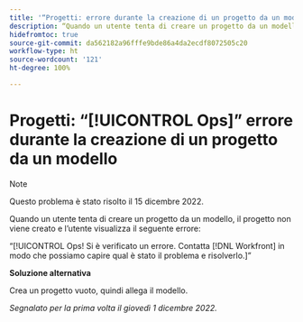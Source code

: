 ```yaml
---
title: '“Progetti: errore durante la creazione di un progetto da un modello”'
description: “Quando un utente tenta di creare un progetto da un modello, il progetto non viene creato e l’utente visualizza l’errore Ops! Si è verificato un errore. Contatta Workfront per consentirci di individuare e risolvere il problema.”
hidefromtoc: true
source-git-commit: da562182a96fffe9bde86a4da2ecdf8072505c20
workflow-type: ht
source-wordcount: '121'
ht-degree: 100%

---
```



# Progetti: “[!UICONTROL Ops]” errore durante la creazione di un progetto da un modello

>[!NOTE]
>
>Questo problema è stato risolto il 15 dicembre 2022.

Quando un utente tenta di creare un progetto da un modello, il progetto non viene creato e l’utente visualizza il seguente errore:

“[!UICONTROL Ops! Si è verificato un errore. Contatta [!DNL Workfront] in modo che possiamo capire qual è stato il problema e risolverlo.]”

**Soluzione alternativa**

Crea un progetto vuoto, quindi allega il modello.

_Segnalato per la prima volta il giovedì 1 dicembre 2022._

